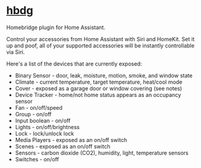 [hbdg][1]
=========

Homebridge plugin for Home Assistant.

Control your accessories from Home Assistant with Siri and HomeKit. Set it up
and poof, all of your supported accessories will be instantly controllable via
Siri.

Here's a list of the devices that are currently exposed:

- Binary Sensor - door, leak, moisture, motion, smoke, and window state
- Climate - current temperature, target temperature, heat/cool mode
- Cover - exposed as a garage door or window covering (see notes)
- Device Tracker - home/not home status appears as an occupancy sensor
- Fan - on/off/speed
- Group - on/off
- Input boolean - on/off
- Lights - on/off/brightness
- Lock - lock/unlock lock
- Media Players - exposed as an on/off switch
- Scenes - exposed as an on/off switch
- Sensors - carbon dioxide (CO2), humidity, light, temperature sensors
- Switches - on/off


[1]: https://github.com/home-assistant/homebridge-homeassistant
